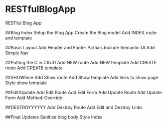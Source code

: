 # RESTfulBlogApp
RESTful Blog App

##Blog Index
Setup the Blog App
Create the Blog model
Add INDEX route and template

##Basic Layout
Add Header and Footer Partials
Include Semantic UI
Add Simple Nav

##Putting the C in CRUD
Add NEW route
Add NEW template
Add CREATE route
Add CREATE template

##SHOWtime
Add Show route
Add Show template
Add links to show page
Style show template

##Edit/Update
Add Edit Route
Add Edit Form
Add Update Route
Add Update Form
Add Method-Override

##DESTROYYYYYY
Add Destroy Route
Add Edit and Destroy Links

##Final Updates
Sanitize blog body
Style Index
